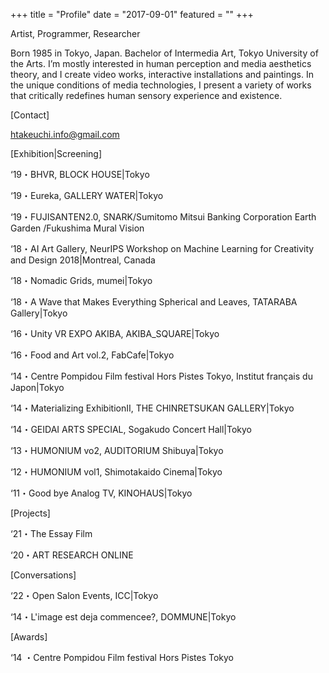 +++
title = "Profile"
date = "2017-09-01"
featured = ""
+++

Artist, Programmer, Researcher

Born 1985 in Tokyo, Japan. Bachelor of Intermedia Art, Tokyo University of the Arts.
I’m mostly interested in human perception and media aesthetics theory,
and I create video works, interactive installations and paintings.
In the unique conditions of media technologies, I present a variety of works that critically redefines human sensory experience and existence.


[Contact]

htakeuchi.info@gmail.com


[Exhibition|Screening]

‘19・BHVR, BLOCK HOUSE|Tokyo

‘19・Eureka, GALLERY WATER|Tokyo

‘19・FUJISANTEN2.0, SNARK/Sumitomo Mitsui Banking Corporation Earth Garden /Fukushima Mural Vision

‘18・AI Art Gallery, NeurIPS Workshop on Machine Learning for Creativity and Design 2018|Montreal, Canada

‘18・Nomadic Grids, mumei|Tokyo

‘18・A Wave that Makes Everything Spherical and Leaves, TATARABA Gallery|Tokyo

‘16・Unity VR EXPO AKIBA, AKIBA_SQUARE|Tokyo

‘16・Food and Art vol.2, FabCafe|Tokyo

‘14・Centre Pompidou Film festival Hors Pistes Tokyo, Institut français du Japon|Tokyo

‘14・Materializing ExhibitionⅡ, THE CHINRETSUKAN GALLERY|Tokyo

‘14・GEIDAI ARTS SPECIAL, Sogakudo Concert Hall|Tokyo

‘13・HUMONIUM vo2, AUDITORIUM Shibuya|Tokyo

‘12・HUMONIUM vol1, Shimotakaido Cinema|Tokyo

‘11・Good bye Analog TV, KINOHAUS|Tokyo　

[Projects]

‘21・The Essay Film

‘20・ART RESEARCH ONLINE

[Conversations]

‘22・Open Salon Events, ICC|Tokyo

‘14・L'image est deja commencee?, DOMMUNE|Tokyo　　

[Awards]

‘14 ・Centre Pompidou Film festival Hors Pistes Tokyo
